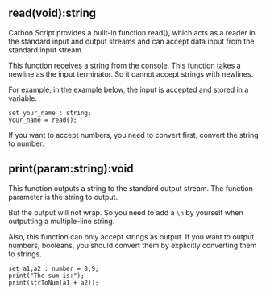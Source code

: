
## read(void):string

Carbon Script provides a built-in function read(), which acts as a reader in the standard input and output streams and can accept data input from the standard input stream.

This function receives a string from the console. This function takes a newline as the input terminator. So it cannot accept strings with newlines.

For example, in the example below, the input is accepted and stored in a variable.

```
set your_name : string;
your_name = read();
```

If you want to accept numbers, you need to convert first, convert the string to number.

## print(param:string):void

This function outputs a string to the standard output stream. The function parameter is the string to output.

But the output will not wrap. So you need to add a `\n` by yourself when outputting a multiple-line string.

Also, this function can only accept strings as output. If you want to output numbers, booleans, you should convert them by explicitly converting them to strings.

```
set a1,a2 : number = 8,9;
print("The sum is:");
print(strToNum(a1 + a2));
```